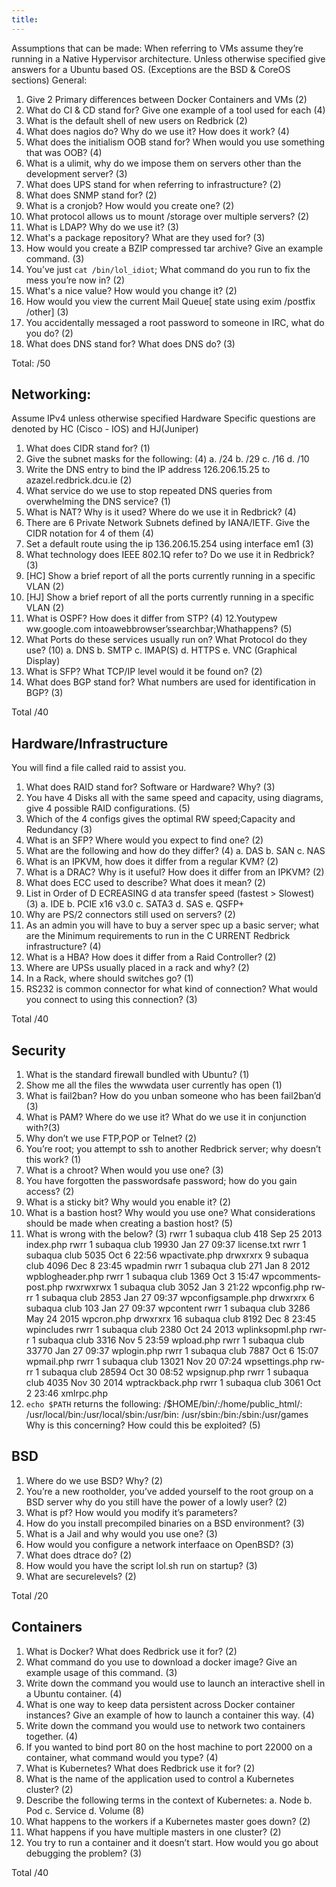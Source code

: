 ```yaml
---
title:
---
```


Assumptions that can be made:
When referring to VMs assume they’re running in a Native Hypervisor architecture. Unless otherwise specified give answers for a Ubuntu based OS.
(Exceptions are the BSD & CoreOS sections)
General:
1. Give 2 Primary differences between Docker Containers and VMs (2)
2. What do CI & CD stand for? Give one example of a tool used for each (4)
3. What is the default shell of new users on Redbrick (2)
4. What does nagios do? Why do we use it? How does it work? (4)
5. What does the initialism OOB stand for? When would you use something that was OOB? (4)
6. What is a ulimit, why do we impose them on servers other than the development server? (3)
7. What does UPS stand for when referring to infrastructure? (2)
8. What does SNMP stand for? (2)
9. What is a cronjob? How would you create one? (2)
10. What protocol allows us to mount /storage over multiple servers? (2)
11. What is LDAP? Why do we use it? (3)
12. What's a package repository? What are they used for? (3)
13. How would you create a BZIP compressed tar archive? Give an example command. (3)
14. You’ve just `cat /bin/lol_idiot`; What command do you run to fix the mess you’re now in? (2)
15. What's a nice value? How would you change it? (2)
16. How would you view the current Mail Queue[ state using exim /postfix /other] (3)
17. You accidentally messaged a root password to someone in IRC, what do you do? (2)
18. What does DNS stand for? What does DNS do? (3)

Total: /50

## Networking:
Assume IPv4 unless otherwise specified
Hardware Specific questions are denoted by HC (Cisco - IOS) and HJ(Juniper)
1. What does CIDR stand for? (1)
2. Give the subnet masks for the following: (4)
  a. /24
  b. /29
  c. /16
  d. /10
3. Write the DNS entry to bind the IP address 126.206.15.25 to azazel.redbrick.dcu.ie (2)
4. What service do we use to stop repeated DNS queries from overwhelming the
DNS service? (1)
5. What is NAT? Why is it used? Where do we use it in Redbrick? (4)
6. There are 6 Private Network Subnets defined by IANA/IETF. Give the CIDR
notation for 4 of them (4)
7. Set a default route using the ip 136.206.15.254 using interface em1 (3)
8. What technology does IEEE 802.1Q refer to? Do we use it in Redbrick? (3)
9. [HC] Show a brief report of all the ports currently running in a specific VLAN (2)
10. [HJ] Show a brief report of all the ports currently running in a specific VLAN (2)
11. What is OSPF? How does it differ from STP? (4)
12.Youtypew ww.google.com intoawebbrowser’ssearchbar;Whathappens? (5)
13. What Ports do these services usually run on? What Protocol do they use? (10)
  a. DNS
  b. SMTP
  c. IMAP(S)
  d. HTTPS
  e. VNC (Graphical Display)
14. What is SFP? What TCP/IP level would it be found on? (2)
15. What does BGP stand for? What numbers are used for identification in BGP? (3)

Total /40

## Hardware/Infrastructure
You will find a file called raid to assist you.
1. What does RAID stand for? Software or Hardware? Why? (3)
2. You have 4 Disks all with the same speed and capacity, using diagrams, give 4
possible RAID configurations. (5)
3. Which of the 4 configs gives the optimal RW speed;Capacity and Redundancy (3)
4. What is an SFP? Where would you expect to find one? (2)
5. What are the following and how do they differ? (4)
a. DAS b. SAN c. NAS
6. What is an IP­KVM, how does it differ from a regular KVM? (2)
7. What is a DRAC? Why is it useful? How does it differ from an IP­KVM? (2)
8. What does ECC used to describe? What does it mean? (2)
9. List in Order of D ECREASING d ata transfer speed (fastest ­> Slowest) (3)
a. IDE
b. PCI­E x16 v3.0
c. SATA­3
d. SAS
e. QSFP+
10. Why are PS/2 connectors still used on servers? (2)
11. As an admin you will have to buy a server spec up a basic server; what are the
Minimum requirements to run in the C URRENT  Redbrick infrastructure? (4)
12. What is a HBA? How does it differ from a Raid Controller? (2)
13. Where are UPSs usually placed in a rack and why? (2)
14. In a Rack, where should switches go? (1)
15. RS232 is common connector for what kind of connection? What would you connect
to using this connection? (3)

Total /40

## Security
1. What is the standard firewall bundled with Ubuntu? (1)
2. Show me all the files the www­data user currently has open (1)
3. What is fail2ban? How do you unban someone who has been fail2ban’d (3)
4. What is PAM? Where do we use it? What do we use it in conjunction with?(3)
5. Why don’t we use FTP,POP or Telnet? (2)
6. You’re root; you attempt to ssh to another Redbrick server; why doesn’t this work? (1)
7. What is a chroot? When would you use one? (3)
8. You have forgotten the passwordsafe password; how do you gain access? (2)
9. What is a sticky bit? Why would you enable it? (2)
10. What is a bastion host? Why would you use one? What considerations should be made when creating a bastion host? (5)
11. What is wrong with the below? (3)
­rw­r­­r­­ 1 subaqua club 418 Sep 25 2013 index.php
­rw­r­­r­­ 1 subaqua club 19930 Jan 27 09:37 license.txt
­rw­r­­r­­ 1 subaqua club 5035 Oct 6 22:56 wp­activate.php drwxr­xr­x 9 subaqua club 4096 Dec 8 23:45 wp­admin
­rw­r­­r­­ 1 subaqua club 271 Jan 8 2012 wp­blog­header.php ­rw­r­­r­­ 1 subaqua club 1369 Oct 3 15:47 wp­comments­post.php ­rwxrwxrwx 1 subaqua club 3052 Jan 3 21:22 wp­config.php ­rw­r­­r­­ 1 subaqua club 2853 Jan 27 09:37 wp­config­sample.php drwxr­xr­x 6 subaqua club 103 Jan 27 09:37 wp­content
­rw­r­­r­­ 1 subaqua club 3286 May 24 2015 wp­cron.php drwxr­xr­x 16 subaqua club 8192 Dec 8 23:45 wp­includes ­rw­r­­r­­ 1 subaqua club 2380 Oct 24 2013 wp­links­opml.php ­rw­r­­r­­ 1 subaqua club 3316 Nov 5 23:59 wp­load.php ­rw­r­­r­­ 1 subaqua club 33770 Jan 27 09:37 wp­login.php ­rw­r­­r­­ 1 subaqua club 7887 Oct 6 15:07 wp­mail.php ­rw­r­­r­­ 1 subaqua club 13021 Nov 20 07:24 wp­settings.php ­rw­r­­r­­ 1 subaqua club 28594 Oct 30 08:52 wp­signup.php ­rw­r­­r­­ 1 subaqua club 4035 Nov 30 2014 wp­trackback.php ­rw­r­­r­­ 1 subaqua club 3061 Oct 2 23:46 xmlrpc.php
12. `echo $PATH` returns the following:
/$HOME/bin/:/home/public_html/: /usr/local/bin:/usr/local/sbin:/usr/bin: /usr/sbin:/bin:/sbin:/usr/games
Why is this concerning? How could this be exploited? (5)

## BSD
1. Where do we use BSD? Why? (2)
2. You’re a new rootholder, you’ve added yourself to the root group on a BSD server
why do you still have the power of a lowly user? (2)
3. What is pf? How would you modify it’s parameters?
4. How do you install precompiled binaries on a BSD environment? (3)
5. What is a Jail and why would you use one? (3)
6. How would you configure a network interfaace on OpenBSD? (3)
7. What does dtrace do? (2)
8. How would you have the script lol.sh run on startup? (3)
9. What are securelevels? (2)

Total /20

## Containers
1. What is Docker? What does Redbrick use it for? (2)
2. What command do you use to download a docker image? Give an example usage of
this command. (3)
3. Write down the command you would use to launch an interactive shell in a Ubuntu
container. (4)
4. What is one way to keep data persistent across Docker container instances? Give an
example of how to launch a container this way. (4)
5. Write down the command you would use to network two containers together. (4)
6. If you wanted to bind port 80 on the host machine to port 22000 on a container, what
command would you type? (4)
7. What is Kubernetes? What does Redbrick use it for? (2)
8. What is the name of the application used to control a Kubernetes cluster? (2)
9. Describe the following terms in the context of Kubernetes:
  a. Node
  b. Pod
  c. Service
  d. Volume (8)
10. What happens to the workers if a Kubernetes master goes down? (2)
11. What happens if you have multiple masters in one cluster? (2)
12. You try to run a container and it doesn’t start. How would you go about debugging
the problem? (3)

Total /40

